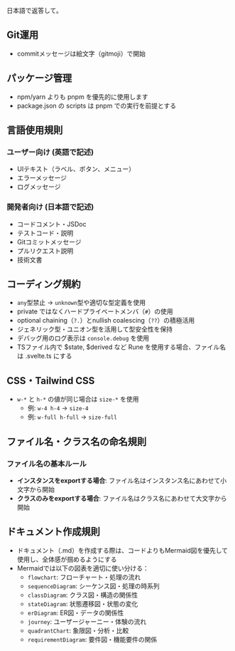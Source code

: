 日本語で返答して。

## Git運用
- commitメッセージは絵文字（gitmoji）で開始

## パッケージ管理

- npm/yarn よりも pnpm を優先的に使用します
- package.json の scripts は pnpm での実行を前提とする

## 言語使用規則
### ユーザー向け (英語で記述)
- UIテキスト（ラベル、ボタン、メニュー）
- エラーメッセージ
- ログメッセージ

### 開発者向け (日本語で記述)
- コードコメント・JSDoc
- テストコード・説明
- Gitコミットメッセージ
- プルリクエスト説明
- 技術文書

## コーディング規約
- `any`型禁止 → `unknown`型や適切な型定義を使用
- private ではなくハードプライベートメンバ（`#`）の使用
- optional chaining（`?.`）とnullish coalescing（`??`）の積極活用
- ジェネリック型・ユニオン型を活用して型安全性を保持
- デバッグ用のログ表示は `console.debug` を使用
- TSファイル内で $state, $derived など Rune を使用する場合、ファイル名は .svelte.ts にする

## CSS・Tailwind CSS
- `w-*` と `h-*` の値が同じ場合は `size-*` を使用
  - 例: `w-4 h-4` → `size-4`
  - 例: `w-full h-full` → `size-full`

## ファイル名・クラス名の命名規則

### ファイル名の基本ルール
- **インスタンスをexportする場合**: ファイル名はインスタンス名にあわせて小文字から開始
- **クラスのみをexportする場合**: ファイル名はクラス名にあわせて大文字から開始

## ドキュメント作成規則
- ドキュメント（.md）を作成する際は、コードよりもMermaid図を優先して使用し、全体感が掴めるようにする
- Mermaidでは以下の図表を適切に使い分ける：
  - `flowchart`: フローチャート・処理の流れ
  - `sequenceDiagram`: シーケンス図・処理の時系列
  - `classDiagram`: クラス図・構造の関係性
  - `stateDiagram`: 状態遷移図・状態の変化
  - `erDiagram`: ER図・データの関係性
  - `journey`: ユーザージャーニー・体験の流れ
  - `quadrantChart`: 象限図・分析・比較
  - `requirementDiagram`: 要件図・機能要件の関係

